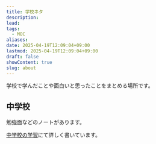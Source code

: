 ```yaml
---
title: 学校ネタ
description: 
lead: 
tags:
  - MOC
aliases: 
date: 2025-04-19T12:09:04+09:00
lastmod: 2025-04-19T12:09:04+09:00
draft: false
showContent: true
slug: about
---
```

学校で学んだことや面白いと思ったことをまとめる場所です。

## 中学校
勉強面などのノートがあります。

[中学校の学習](juniorhigh/中学校の学習.md)にて詳しく書いています。